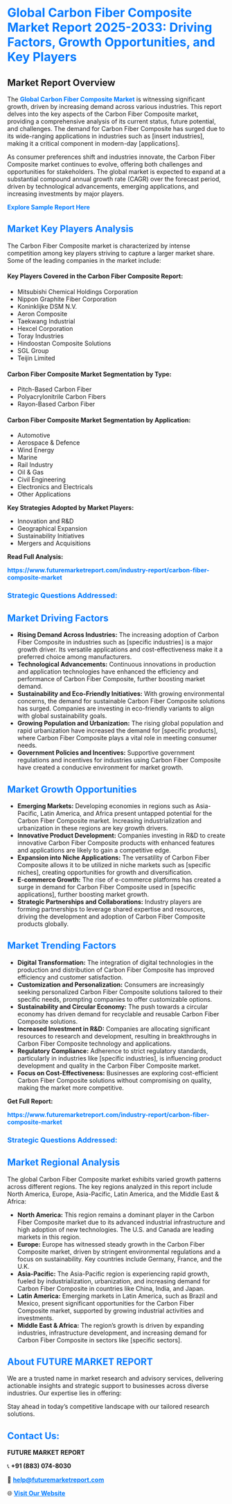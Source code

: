 <h1 style="color: #007BFF;">Global Carbon Fiber Composite Market Report 2025-2033: Driving Factors, Growth Opportunities, and Key Players</h1>

<section id="overview">
<h2>Market Report Overview</h2>
<p>The <a href="https://www.futuremarketreport.com/industry-report/carbon-fiber-composite-market" style="color: #007BFF; text-decoration: none;"><strong>Global Carbon Fiber Composite Market</strong></a> is witnessing significant growth, driven by increasing demand across various industries. This report delves into the key aspects of the Carbon Fiber Composite market, providing a comprehensive analysis of its current status, future potential, and challenges. The demand for Carbon Fiber Composite has surged due to its wide-ranging applications in industries such as [insert industries], making it a critical component in modern-day [applications].</p>
<p>As consumer preferences shift and industries innovate, the Carbon Fiber Composite market continues to evolve, offering both challenges and opportunities for stakeholders. The global market is expected to expand at a substantial compound annual growth rate (CAGR) over the forecast period, driven by technological advancements, emerging applications, and increasing investments by major players.</p>
</section>

<section id="overview">
<p><a href="https://www.futuremarketreport.com/request-sample/reportId=41946" style="color: #007BFF; text-decoration: none;"><strong>Explore Sample Report Here</strong></a></p>
</section>

<section id="key-players">
<h2 style="color: #007BFF;">Market Key Players Analysis</h2>
<p>The Carbon Fiber Composite market is characterized by intense competition among key players striving to capture a larger market share. Some of the leading companies in the market include:</p>
<h4>Key Players Covered in the Carbon Fiber Composite Report:</h4>
<ul><li>Mitsubishi Chemical Holdings Corporation</li><li>Nippon Graphite Fiber Corporation</li><li>Koninklijke DSM N.V.</li><li>Aeron Composite</li><li>Taekwang Industrial</li><li>Hexcel Corporation</li><li>Toray Industries</li><li>Hindoostan Composite Solutions</li><li>SGL Group</li><li>Teijin Limited</li></ul>
<h4>Carbon Fiber Composite Market Segmentation by Type:</h4>
<ul><li>Pitch-Based Carbon Fiber</li><li>Polyacrylonitrile Carbon Fibers</li><li>Rayon-Based Carbon Fiber</li></ul>

<h4>Carbon Fiber Composite Market Segmentation by Application:</h4>
<ul><li>Automotive</li><li>Aerospace &amp; Defence</li><li>Wind Energy</li><li>Marine</li><li>Rail Industry</li><li>Oil &amp; Gas</li><li>Civil Engineering</li><li>Electronics and Electricals</li><li>Other Applications</li></ul>
<p><strong>Key Strategies Adopted by Market Players:</strong></p>
<ul>
<li>Innovation and R&D</li>
<li>Geographical Expansion</li>
<li>Sustainability Initiatives</li>
<li>Mergers and Acquisitions</li>
</ul>
</section>

<section>
<p><strong>Read Full Analysis: </strong></p><a href="https://www.futuremarketreport.com/industry-report/carbon-fiber-composite-market" style="color: #007BFF; text-decoration: none;"><strong>https://www.futuremarketreport.com/industry-report/carbon-fiber-composite-market</strong></a>
<h3 style="color: #007BFF;">Strategic Questions Addressed:</h3>
</section>

<section id="driving-factors">
<h2 style="color: #007BFF;">Market Driving Factors</h2>
<ul>
<li><strong>Rising Demand Across Industries:</strong> The increasing adoption of Carbon Fiber Composite in industries such as [specific industries] is a major growth driver. Its versatile applications and cost-effectiveness make it a preferred choice among manufacturers.</li>
<li><strong>Technological Advancements:</strong> Continuous innovations in production and application technologies have enhanced the efficiency and performance of Carbon Fiber Composite, further boosting market demand.</li>
<li><strong>Sustainability and Eco-Friendly Initiatives:</strong> With growing environmental concerns, the demand for sustainable Carbon Fiber Composite solutions has surged. Companies are investing in eco-friendly variants to align with global sustainability goals.</li>
<li><strong>Growing Population and Urbanization:</strong> The rising global population and rapid urbanization have increased the demand for [specific products], where Carbon Fiber Composite plays a vital role in meeting consumer needs.</li>
<li><strong>Government Policies and Incentives:</strong> Supportive government regulations and incentives for industries using Carbon Fiber Composite have created a conducive environment for market growth.</li>
</ul>
</section>

<section id="growth-opportunities">
<h2 style="color: #007BFF;">Market Growth Opportunities</h2>
<ul>
<li><strong>Emerging Markets:</strong> Developing economies in regions such as Asia-Pacific, Latin America, and Africa present untapped potential for the Carbon Fiber Composite market. Increasing industrialization and urbanization in these regions are key growth drivers.</li>
<li><strong>Innovative Product Development:</strong> Companies investing in R&D to create innovative Carbon Fiber Composite products with enhanced features and applications are likely to gain a competitive edge.</li>
<li><strong>Expansion into Niche Applications:</strong> The versatility of Carbon Fiber Composite allows it to be utilized in niche markets such as [specific niches], creating opportunities for growth and diversification.</li>
<li><strong>E-commerce Growth:</strong> The rise of e-commerce platforms has created a surge in demand for Carbon Fiber Composite used in [specific applications], further boosting market growth.</li>
<li><strong>Strategic Partnerships and Collaborations:</strong> Industry players are forming partnerships to leverage shared expertise and resources, driving the development and adoption of Carbon Fiber Composite products globally.</li>
</ul>
</section>

<section id="trending-factors">
<h2 style="color: #007BFF;">Market Trending Factors</h2>
<ul>
<li><strong>Digital Transformation:</strong> The integration of digital technologies in the production and distribution of Carbon Fiber Composite has improved efficiency and customer satisfaction.</li>
<li><strong>Customization and Personalization:</strong> Consumers are increasingly seeking personalized Carbon Fiber Composite solutions tailored to their specific needs, prompting companies to offer customizable options.</li>
<li><strong>Sustainability and Circular Economy:</strong> The push towards a circular economy has driven demand for recyclable and reusable Carbon Fiber Composite solutions.</li>
<li><strong>Increased Investment in R&D:</strong> Companies are allocating significant resources to research and development, resulting in breakthroughs in Carbon Fiber Composite technology and applications.</li>
<li><strong>Regulatory Compliance:</strong> Adherence to strict regulatory standards, particularly in industries like [specific industries], is influencing product development and quality in the Carbon Fiber Composite market.</li>
<li><strong>Focus on Cost-Effectiveness:</strong> Businesses are exploring cost-efficient Carbon Fiber Composite solutions without compromising on quality, making the market more competitive.</li>
</ul>
</section>

<section>
<p><strong>Get Full Report: </strong></p><a href="https://www.futuremarketreport.com/industry-report/carbon-fiber-composite-market" style="color: #007BFF; text-decoration: none;"><strong>https://www.futuremarketreport.com/industry-report/carbon-fiber-composite-market</strong></a>
<h3 style="color: #007BFF;">Strategic Questions Addressed:</h3>
</section>


<section id="regional-analysis">
<h2 style="color: #007BFF;">Market Regional Analysis</h2>
<p>The global Carbon Fiber Composite market exhibits varied growth patterns across different regions. The key regions analyzed in this report include North America, Europe, Asia-Pacific, Latin America, and the Middle East & Africa:</p>
<ul>
<li><strong>North America:</strong> This region remains a dominant player in the Carbon Fiber Composite market due to its advanced industrial infrastructure and high adoption of new technologies. The U.S. and Canada are leading markets in this region.</li>
<li><strong>Europe:</strong> Europe has witnessed steady growth in the Carbon Fiber Composite market, driven by stringent environmental regulations and a focus on sustainability. Key countries include Germany, France, and the U.K.</li>
<li><strong>Asia-Pacific:</strong> The Asia-Pacific region is experiencing rapid growth, fueled by industrialization, urbanization, and increasing demand for Carbon Fiber Composite in countries like China, India, and Japan.</li>
<li><strong>Latin America:</strong> Emerging markets in Latin America, such as Brazil and Mexico, present significant opportunities for the Carbon Fiber Composite market, supported by growing industrial activities and investments.</li>
<li><strong>Middle East & Africa:</strong> The region’s growth is driven by expanding industries, infrastructure development, and increasing demand for Carbon Fiber Composite in sectors like [specific sectors].</li>
</ul>
</section>

<footer>
<h2 style="color: #007BFF;">About FUTURE MARKET REPORT</h2>
<p>We are a trusted name in market research and advisory services, delivering actionable insights and strategic support to businesses across diverse industries. Our expertise lies in offering:</p>

<p>Stay ahead in today’s competitive landscape with our tailored research solutions.</p>

<h2 style="color: #007BFF;">Contact Us:</h2>
<p><strong>FUTURE MARKET REPORT</strong></p>
<p>📞 <strong>+91 (883) 074-8030</strong></p>
<p>📧 <strong><a href="mailto:help@futuremarketreport.com" style="color: #007BFF;">help@futuremarketreport.com</a></strong></p>
<p>🌐 <strong><a href="https://www.futuremarketreport.com/" style="color: #007BFF;">Visit Our Website</a></strong></p>
</footer>